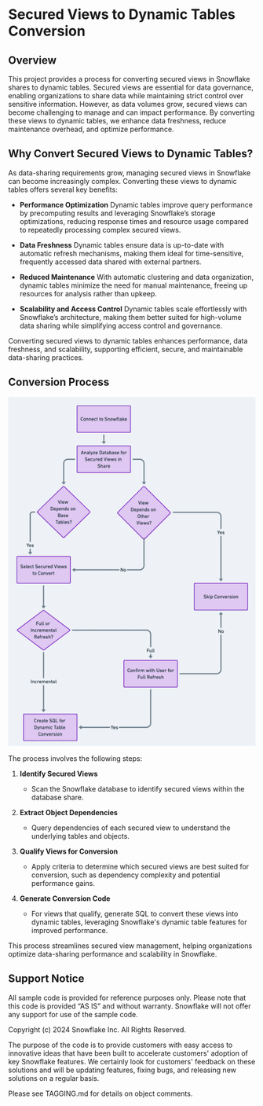 # Secured Views to Dynamic Tables Conversion

## Overview

This project provides a process for converting secured views in Snowflake shares to dynamic tables. Secured views are essential for data governance, enabling organizations to share data while maintaining strict control over sensitive information. However, as data volumes grow, secured views can become challenging to manage and can impact performance. By converting these views to dynamic tables, we enhance data freshness, reduce maintenance overhead, and optimize performance.

## Why Convert Secured Views to Dynamic Tables?

As data-sharing requirements grow, managing secured views in Snowflake can become increasingly complex. Converting these views to dynamic tables offers several key benefits:

- **Performance Optimization**
  Dynamic tables improve query performance by precomputing results and leveraging Snowflake’s storage optimizations, reducing response times and resource usage compared to repeatedly processing complex secured views.

- **Data Freshness**
  Dynamic tables ensure data is up-to-date with automatic refresh mechanisms, making them ideal for time-sensitive, frequently accessed data shared with external partners.

- **Reduced Maintenance**
  With automatic clustering and data organization, dynamic tables minimize the need for manual maintenance, freeing up resources for analysis rather than upkeep.

- **Scalability and Access Control**
  Dynamic tables scale effortlessly with Snowflake’s architecture, making them better suited for high-volume data sharing while simplifying access control and governance.

Converting secured views to dynamic tables enhances performance, data freshness, and scalability, supporting efficient, secure, and maintainable data-sharing practices.

## Conversion Process

![flowchart](/helper-secure-views-to-dynamic-tables/secure_views_dt_conversion.png)

The process involves the following steps:

1. **Identify Secured Views**
   - Scan the Snowflake database to identify secured views within the database share.

2. **Extract Object Dependencies**
   - Query dependencies of each secured view to understand the underlying tables and objects.

3. **Qualify Views for Conversion**
   - Apply criteria to determine which secured views are best suited for conversion, such as dependency complexity and potential performance gains.

4. **Generate Conversion Code**
   - For views that qualify, generate SQL to convert these views into dynamic tables, leveraging Snowflake's dynamic table features for improved performance.

This process streamlines secured view management, helping organizations optimize data-sharing performance and scalability in Snowflake.

## Support Notice
All sample code is provided for reference purposes only. Please note that this code is provided “AS IS” and without warranty.  Snowflake will not offer any support for use of the sample code.

Copyright (c) 2024 Snowflake Inc. All Rights Reserved.

The purpose of the code is to provide customers with easy access to innovative ideas that have been built to accelerate customers' adoption of key Snowflake features.  We certainly look for customers' feedback on these solutions and will be updating features, fixing bugs, and releasing new solutions on a regular basis.

Please see TAGGING.md for details on object comments.
